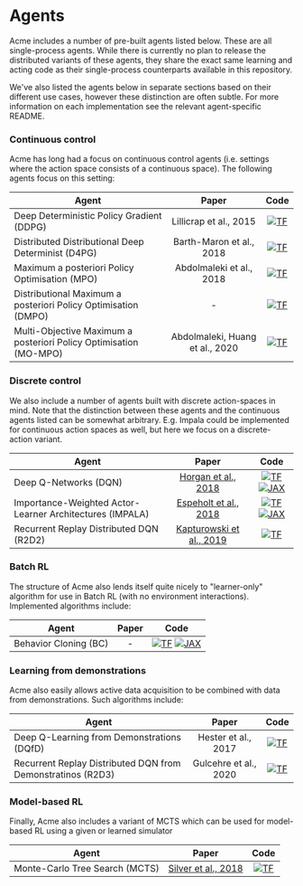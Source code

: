 # Agents

Acme includes a number of pre-built agents listed below. These are all
single-process agents. While there is currently no plan to release the
distributed variants of these agents, they share the exact same learning and
acting code as their single-process counterparts available in this repository.

We've also listed the agents below in separate sections based on their different
use cases, however these distinction are often subtle. For more information on
each implementation see the relevant agent-specific README.

### Continuous control

Acme has long had a focus on continuous control agents (i.e. settings where the
action space consists of a continuous space). The following agents focus on this
setting:

Agent                                                          | Paper                    | Code
-------------------------------------------------------------- | :----------------------: | :--:
Deep Deterministic Policy Gradient (DDPG)                      | Lillicrap et al., 2015   | [![TF](../../docs/logos/tf-small.png)][DDPG_TF2]
Distributed Distributional Deep Determinist (D4PG)             | Barth-Maron et al., 2018 | [![TF](../../docs/logos/tf-small.png)][D4PG_TF2]
Maximum a posteriori Policy Optimisation (MPO)                 | Abdolmaleki et al., 2018 | [![TF](../../docs/logos/tf-small.png)][MPO_TF2]
Distributional Maximum a posteriori Policy Optimisation (DMPO) | -                        | [![TF](../../docs/logos/tf-small.png)][DMPO_TF2]
Multi-Objective Maximum a posteriori Policy Optimisation (MO-MPO) | Abdolmaleki, Huang et al., 2020 | [![TF](../../docs/logos/tf-small.png)][MOMPO_TF2]

### Discrete control

We also include a number of agents built with discrete action-spaces in mind.
Note that the distinction between these agents and the continuous agents listed
can be somewhat arbitrary. E.g. Impala could be implemented for continuous
action spaces as well, but here we focus on a discrete-action variant.

Agent                                                    | Paper                    | Code
-------------------------------------------------------- | :----------------------: | :--:
Deep Q-Networks (DQN)                                    | [Horgan et al., 2018]      | [![TF](../../docs/logos/tf-small.png)][DQN_TF2] [![JAX](../../docs/logos/jax-small.png)][DQN_JAX]
Importance-Weighted Actor-Learner Architectures (IMPALA) | [Espeholt et al., 2018]    | [![TF](../../docs/logos/tf-small.png)][IMPALA_TF2] [![JAX](../../docs/logos/jax-small.png)][IMPALA_JAX]
Recurrent Replay Distributed DQN (R2D2)                  | [Kapturowski et al., 2019] | [![TF](../../docs/logos/tf-small.png)][R2D2_TF2]

### Batch RL

The structure of Acme also lends itself quite nicely to "learner-only" algorithm
for use in Batch RL (with no environment interactions). Implemented algorithms
include:

Agent                 | Paper | Code
--------------------- | :---: | :---------------------------------:
Behavior Cloning (BC) | -     | [![TF](../../docs/logos/tf-small.png)][BC_TF2] [![JAX](../../docs/logos/jax-small.png)][BC_JAX]

### Learning from demonstrations

Acme also easily allows active data acquisition to be combined with data from
demonstrations. Such algorithms include:

Agent                                                       | Paper                 | Code
----------------------------------------------------------- | :-------------------: | :--:
Deep Q-Learning from Demonstrations (DQfD)                  | Hester et al., 2017   | [![TF](../../docs/logos/tf-small.png)][DQFD_TF2]
Recurrent Replay Distributed DQN from Demonstratinos (R2D3) | Gulcehre et al., 2020 | [![TF](../../docs/logos/tf-small.png)][R2D3_TF2]

### Model-based RL

Finally, Acme also includes a variant of MCTS which can be used for model-based
RL using a given or learned simulator

Agent                          | Paper               | Code
------------------------------ | :-----------------: | :--:
Monte-Carlo Tree Search (MCTS) | [Silver et al., 2018] | [![TF](../../docs/logos/tf-small.png)][MCTS_TF2]

<!-- TF agents -->

[DQN_TF2]: tf/dqn/
[IMPALA_TF2]: tf/impala/
[R2D2_TF2]: tf/r2d2/
[MCTS_TF2]: tf/mcts/
[DDPG_TF2]: tf/ddpg/
[D4PG_TF2]: tf/d4pg/
[MPO_TF2]: tf/mpo/
[DMPO_TF2]: tf/dmpo/
[MOMPO_TF2]: tf/mompo/
[BC_TF2]: tf/bc/
[DQFD_TF2]: tf/dqfd/
[R2D3_TF2]: tf/r2d3/

<!-- JAX agents -->

[DQN_JAX]: jax/dqn/
[IMPALA_JAX]: jax/impala/
[D4PG_JAX]: jax/d4pg/
[BC_JAX]: jax/bc/

<!-- Papers -->

[Horgan et al., 2018]: https://arxiv.org/abs/1803.00933
[Silver et al., 2018]: https://science.sciencemag.org/content/362/6419/1140
[Espeholt et al., 2018]: https://arxiv.org/abs/1802.01561
[Kapturowski et al., 2019]: https://openreview.net/pdf?id=r1lyTjAqYX
